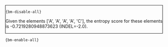<div style="border:1px solid black;">

`{bm-disable-all}`

Given the elements ['A', 'A', 'A', 'A', 'C'], the entropy score for these elements is -0.7219280948873623 (INDEL=-2.0).

</div>

`{bm-enable-all}`

